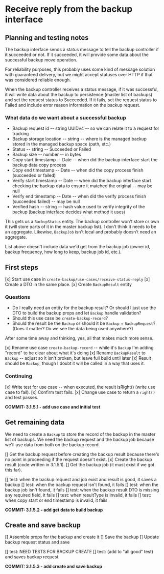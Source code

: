 # Receive reply from the backup interface

## Planning and testing notes
The backup interface sends a status message to tell the backup controller if it succeeded or not. If it succeeded, it will provide some data about the successful backup move operation.

For reliability purposes, this probably uses some kind of message solution with guaranteed delivery, but we might accept statuses over HTTP if that was considered reliable enough.

When the backup controller receives a status message, if it was successful, it will write data about the backup to persistence (master list of backups) and set the request status to Succeeded. If it fails, set the request status to Failed and include error reason information on the backup request.

### What data do we want about a successful backup
* Backup request id -- string UUIDv4 -- so we can relate it to a request for tracking
* Backup storage location -- string -- where is the managed backup stored in the managed backup space (path, etc.)
* Status -- string -- Succeeded or Failed
* Backup size -- number -- in bytes
* Copy start timestamp -- Date -- when did the backup interface start the backup data copy process
* Copy end timestamp -- Date -- when did the copy process finish (succeeded or failed)
* Verify start timestamp -- Date -- when did the backup interface start checking the backup data to ensure it matched the original -- may be null
* Verify end timestamp -- Date -- when did the verify process finish (succeeded failed) -- may be null
* Verified hash -- string -- hash value used to verify integrity of the backup (backup interface decides what method it uses)

This gets us a `BackupStatus` entity. The backup controller won't store or own it (will store parts of it in the master backup list). I don't think it needs to be an aggregate. Likewise, `BackupJob` isn't local and probably doesn't need an aggregate.

List above doesn't include data we'd get from the backup job (owner id, backup frequency, how long to keep, backup job id, etc.).


## First steps
[x] Start use case in `create-backup/use-cases/receive-status-reply`
[x] Create a DTO in the same place.
[x] Create `BackupResult` entity

### Questions
* Do I really need an entity for the backup result? Or should I just use the DTO to build the backup props and let `Backup` handle validation?
* Should this use case be `create-backup-record`?
* Should the result be the `Backup` or should it be `Backup` + `BackupRequest`? (Does it matter? Do we see the data being used anywhere?)

After some time away and thinking, yes, all that makes much more sense.

[x] Rename use case `create-backup-record` -- while it's `Backup` I'm adding "record" to be clear about what it's doing
[x] Rename `BackupResult` to `Backup` -- adjust so it isn't broken, but leave full build until later
[x] Result should be `Backup`, though I doubt it will be called in a way that uses it.

### Continuing

[x] Write test for use case -- when executed, the result isRight() (write use case to fail).
[x] Confirm test fails.
[x] Change use case to return a `right()` and test passes.

**COMMIT: 3.1.5.1 - add use case and initial test**

## Get remaining data
We need to create a `Backup` to store the record of the backup in the master list of backups. We need the backup request and the backup job because we'll use data from both on the backup record.

[] Get the backup request before creating the backup result because there's no point in proceeding if the request doesn't exist.
[x] Create the backup result (code written in 3.1.5.1).
[] Get the backup job (it must exist if we got this far).

[] test: when the backup request and job exist and result is good, it saves a backup
[] test: when the backup request isn't found, it fails
[] test: when the backup job isn't found, it fails
[] test: when the backup result DTO is missing any required field, it fails
[] test: when resultType is invalid, it fails
[] test: when copy start or end timestamp is invalid, it fails

**COMMIT: 3.1.5.2 - add get data to build backup**

## Create and save backup
[] Assemble props for the backup and create it
[] Save the backup
[] Update backup request status and save

[] test: NEED TESTS FOR BACKUP CREATE
[] test: (add to "all good" test) and saves backup request

**COMMIT: 3.1.5.3 - add create and save backup**


